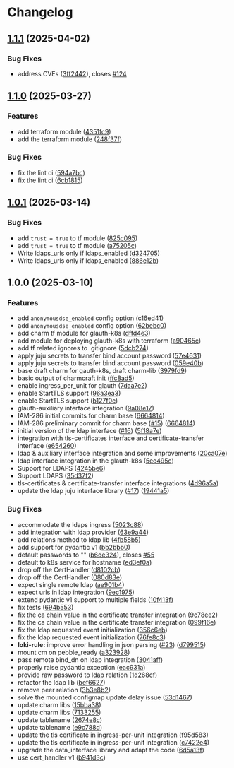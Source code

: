 # Changelog

## [1.1.1](https://github.com/canonical/glauth-k8s-operator/compare/v1.1.0...v1.1.1) (2025-04-02)


### Bug Fixes

* address CVEs ([3ff2442](https://github.com/canonical/glauth-k8s-operator/commit/3ff24425d2c61d87aab836e6573dacbad6e8e8ae)), closes [#124](https://github.com/canonical/glauth-k8s-operator/issues/124)

## [1.1.0](https://github.com/canonical/glauth-k8s-operator/compare/v1.0.1...v1.1.0) (2025-03-27)


### Features

* add terraform module ([4351fc9](https://github.com/canonical/glauth-k8s-operator/commit/4351fc9b8cdfc1a5e2ea08fc7385391671a285e2))
* add the terraform module ([248f37f](https://github.com/canonical/glauth-k8s-operator/commit/248f37f8e5a17db45aaee64dcc6679d73615a279))


### Bug Fixes

* fix the lint ci ([594a7bc](https://github.com/canonical/glauth-k8s-operator/commit/594a7bc57c09b50f44cbd183c712b31a45a22d5f))
* fix the lint ci ([6cb1815](https://github.com/canonical/glauth-k8s-operator/commit/6cb1815b2ffa19a6cd156e5987dca28f97905bd2))

## [1.0.1](https://github.com/canonical/glauth-k8s-operator/compare/v1.0.0...v1.0.1) (2025-03-14)


### Bug Fixes

* add `trust = true` to tf module ([825c095](https://github.com/canonical/glauth-k8s-operator/commit/825c095067c28fb4225ef8535af33ce6b1bca999))
* add `trust = true` to tf module ([a75205c](https://github.com/canonical/glauth-k8s-operator/commit/a75205cc32762c3d1d92e8d967ab25ffd0264ab9))
* Write ldaps_urls only if ldaps_enabled ([d324705](https://github.com/canonical/glauth-k8s-operator/commit/d32470529b14381c1f76f5ea22ac1982fa6dbe1b))
* Write ldaps_urls only if ldaps_enabled ([886e12b](https://github.com/canonical/glauth-k8s-operator/commit/886e12b1b158fdff6686db14948cbecc50376068))

## 1.0.0 (2025-03-10)


### Features

* add `anonymousdse_enabled` config option ([c16ed41](https://github.com/canonical/glauth-k8s-operator/commit/c16ed415af578d410418e6284bf00e95092fde46))
* add `anonymousdse_enabled` config option ([62bebc0](https://github.com/canonical/glauth-k8s-operator/commit/62bebc0838c1f295839a32887eea66246d78b8b3))
* add charm tf module for glauth-k8s ([dffd4e3](https://github.com/canonical/glauth-k8s-operator/commit/dffd4e3f6dd53f5ef592529c593fb35db3236257))
* add module for deploying glauth-k8s with terraform ([a90465c](https://github.com/canonical/glauth-k8s-operator/commit/a90465c1f4230fed2b7875b4529551a2940753ba))
* add tf related ignores to .gitignore ([5dcb274](https://github.com/canonical/glauth-k8s-operator/commit/5dcb274e617e749df254adf686c7281872f35a53))
* apply juju secrets to transfer bind account password ([57e4631](https://github.com/canonical/glauth-k8s-operator/commit/57e4631673ca98ee9fb99bc879234efe5699301e))
* apply juju secrets to transfer bind account password ([059e40b](https://github.com/canonical/glauth-k8s-operator/commit/059e40bbafa7388f4076bf5fd9e20706417379ed))
* base draft charm for gauth-k8s, draft charm-lib ([3979fd9](https://github.com/canonical/glauth-k8s-operator/commit/3979fd9c3b4f09302cad0b7e6d797c4bf969cafb))
* basic output of charmcraft init ([ffc8ad5](https://github.com/canonical/glauth-k8s-operator/commit/ffc8ad5b8ff02397e26474ac96316a1c168f1973))
* enable ingress_per_unit for glauth ([7daa7e2](https://github.com/canonical/glauth-k8s-operator/commit/7daa7e22069e7ba7f8858d065ea4e6cded19c779))
* enable StartTLS support ([96a3ea3](https://github.com/canonical/glauth-k8s-operator/commit/96a3ea31db388f811f4cdb2ec30a7acbaf8bfc3e))
* enable StartTLS support ([b127f0c](https://github.com/canonical/glauth-k8s-operator/commit/b127f0c2390204c6dc47c335dfc9929db907dabb))
* glauth-auxiliary interface integration ([9a08e17](https://github.com/canonical/glauth-k8s-operator/commit/9a08e17f73dddf952fdea422d0e65ce07dfd6315))
* IAM-286 initial commits for charm base ([6664814](https://github.com/canonical/glauth-k8s-operator/commit/6664814b87f89a5662c388911629d8feae4c04d4))
* IAM-286 preliminary commit for charm base ([#15](https://github.com/canonical/glauth-k8s-operator/issues/15)) ([6664814](https://github.com/canonical/glauth-k8s-operator/commit/6664814b87f89a5662c388911629d8feae4c04d4))
* initial version of the ldap interface ([#16](https://github.com/canonical/glauth-k8s-operator/issues/16)) ([5f18a7e](https://github.com/canonical/glauth-k8s-operator/commit/5f18a7ee79518866716abb9d1e47251d47048203))
* integration with tls-certificates interface and certificate-transfer interface ([e654260](https://github.com/canonical/glauth-k8s-operator/commit/e6542602aa4745438a90851b739f81e5abc6662d))
* ldap & auxiliary interface integration and some improvements ([20ca07e](https://github.com/canonical/glauth-k8s-operator/commit/20ca07e007aea05bcfad766e25fee7492a92a0ee))
* ldap interface integration in the glauth-k8s ([5ee495c](https://github.com/canonical/glauth-k8s-operator/commit/5ee495c2b183571ac00bef45768759fe8fe683f2))
* Support for LDAPS ([4245be6](https://github.com/canonical/glauth-k8s-operator/commit/4245be6795ad6b0178a48dee50c7780c2e5b2db0))
* Support LDAPS ([35d37f2](https://github.com/canonical/glauth-k8s-operator/commit/35d37f29dd46052ab0249e0e21e2c3f6e932400a))
* tls-certificates & certificate-transfer interface integrations ([4d96a5a](https://github.com/canonical/glauth-k8s-operator/commit/4d96a5ac768a68b25fda5f57d78b034d05054ee4))
* update the ldap juju interface library ([#17](https://github.com/canonical/glauth-k8s-operator/issues/17)) ([19441a5](https://github.com/canonical/glauth-k8s-operator/commit/19441a53658b399dbc496d76d842496c96965e20))


### Bug Fixes

* accommodate the ldaps ingress ([5023c88](https://github.com/canonical/glauth-k8s-operator/commit/5023c8845f1fa704c64af7ae5b1ef2c4bf93c9e5))
* add integration with ldap provider ([63e9a44](https://github.com/canonical/glauth-k8s-operator/commit/63e9a44f02f1da56eac8c8f0fe9f7ff82837534a))
* add relations method to ldap lib ([4fb58b5](https://github.com/canonical/glauth-k8s-operator/commit/4fb58b50997f3f11202057de472646cf0d43203a))
* add support for pydantic v1 ([bb2bbb0](https://github.com/canonical/glauth-k8s-operator/commit/bb2bbb0c88915eeca88eb88c76a5668efd590518))
* default passwords to "" ([b6de324](https://github.com/canonical/glauth-k8s-operator/commit/b6de324a10f565df3851fffc1c68a50e70e59630)), closes [#55](https://github.com/canonical/glauth-k8s-operator/issues/55)
* default to k8s service for hostname ([ed3ef0a](https://github.com/canonical/glauth-k8s-operator/commit/ed3ef0a978ba68267e94b1ecdf4de1a10f770cfd))
* drop off the CertHandler ([d8102cb](https://github.com/canonical/glauth-k8s-operator/commit/d8102cbdbbeb6e0280560509546ff766124df208))
* drop off the CertHandler ([080d83e](https://github.com/canonical/glauth-k8s-operator/commit/080d83ec37476bb8b1c5fbe9f09de9476e229971))
* expect single remote ldap ([ae901b4](https://github.com/canonical/glauth-k8s-operator/commit/ae901b47ed03cd90b9fd8b8f0c2eb3379f61eccb))
* expect urls in ldap integration ([9ec1975](https://github.com/canonical/glauth-k8s-operator/commit/9ec19750ac7087ffba5e8d9d5187cc1cce3eb721))
* extend pydantic v1 support to multiple fields ([10f413f](https://github.com/canonical/glauth-k8s-operator/commit/10f413f4be6c335fbff34a0c47b83d28075bc34a))
* fix tests ([694b553](https://github.com/canonical/glauth-k8s-operator/commit/694b553cafe6eae2a03657f7405f2508cd159441))
* fix the ca chain value in the certificate transfer integration ([9c78ee2](https://github.com/canonical/glauth-k8s-operator/commit/9c78ee2878a8cf0cbbc0deec4a8459fc2939292b))
* fix the ca chain value in the certificate transfer integration ([099f16e](https://github.com/canonical/glauth-k8s-operator/commit/099f16e4747b2cd87cca69e7e18d35c30f2635f8))
* fix the ldap requested event initialization ([356c6eb](https://github.com/canonical/glauth-k8s-operator/commit/356c6eb0d23d48c4347adad7162537d462eaa75b))
* fix the ldap requested event initialization ([76fe8c3](https://github.com/canonical/glauth-k8s-operator/commit/76fe8c389b60aedb0662886ef212694d423f93e7))
* **loki-rule:** improve error handling in json parsing ([#23](https://github.com/canonical/glauth-k8s-operator/issues/23)) ([d799515](https://github.com/canonical/glauth-k8s-operator/commit/d799515e9263b7d889885fd2a06179b085ffc427))
* mount cm on pebble_ready ([a323928](https://github.com/canonical/glauth-k8s-operator/commit/a323928e666a40b1c7245c87433945f91fc13721))
* pass remote bind_dn on ldap integration ([3041aff](https://github.com/canonical/glauth-k8s-operator/commit/3041aff411f394c1ebfb25de5404bf1f822611cb))
* properly raise pydantic exception ([eac931a](https://github.com/canonical/glauth-k8s-operator/commit/eac931ad4a901a7c5f2e967d6e9a6350149039ff))
* provide raw password to ldap relation ([1d268cf](https://github.com/canonical/glauth-k8s-operator/commit/1d268cf8a4a59f58be05fe14376e2fe0cc220588))
* refactor the ldap lib ([bef6627](https://github.com/canonical/glauth-k8s-operator/commit/bef6627011e6c720314b8f0f5607900095a15717))
* remove peer relation ([3b3e8b2](https://github.com/canonical/glauth-k8s-operator/commit/3b3e8b2ade11613a614b4af2085a741eb80338a0))
* solve the mounted configmap update delay issue ([53d1467](https://github.com/canonical/glauth-k8s-operator/commit/53d146772efba4e3ae57ddf725ad958a55e9af0f))
* update charm libs ([15bba38](https://github.com/canonical/glauth-k8s-operator/commit/15bba38ee154521072c3861e1549c5529719d719))
* update charm libs ([7133255](https://github.com/canonical/glauth-k8s-operator/commit/71332552724aa4ba49293e51a76e166d1a7fbc1c))
* update tablename ([2674e8c](https://github.com/canonical/glauth-k8s-operator/commit/2674e8c36ed5de26110daa6b1d5f1051d902e48b))
* update tablename ([e9c788d](https://github.com/canonical/glauth-k8s-operator/commit/e9c788d424c632429aeba1dcbfc2fe4c7ace5282))
* update the tls certificate in ingress-per-unit integration ([f95d583](https://github.com/canonical/glauth-k8s-operator/commit/f95d583a463658fc672ec6f084286f862aae17e2))
* update the tls certificate in ingress-per-unit integration ([c7422e4](https://github.com/canonical/glauth-k8s-operator/commit/c7422e45f3236927b00966812c276a5c75553d4f))
* upgrade the data_interface library and adapt the code ([6d5a13f](https://github.com/canonical/glauth-k8s-operator/commit/6d5a13f7df6469e21bfb14ed9117a69acda275b9))
* use cert_handler v1 ([b941d3c](https://github.com/canonical/glauth-k8s-operator/commit/b941d3c05151ec3af4258a3132ce071cbfc883b2))
